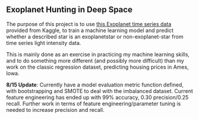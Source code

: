 ## Exoplanet Hunting in Deep Space 

The purpose of this project is to use [this Exoplanet time series data](https://www.kaggle.com/keplersmachines/kepler-labelled-time-series-data) provided from Kaggle, to train a machine learning model and predict whether a described star is an exoplanetstar or non-exoplanet-star from time series light intensity data.

This is mainly done as an exercise in practicing my machine learning skills, and to do something more different (and possibly more difficult) than my work on the classic regression dataset, predicting housing prices in Ames, Iowa.

**8/15 Update**: Currently have a model evaluation metric function defined, with bootstrapping and SMOTE to deal with the imbalanced dataset. Current feature engineering has ended up with 99% accuracy, 0.30 precision/0.25 recall. Further work in terms of feature engineering/parameter tuning is needed to increase precision and recall.
